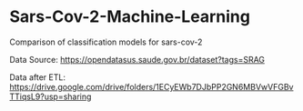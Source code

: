 # Sars-Cov-2-Machine-Learning
 Comparison of classification models for sars-cov-2
 
 Data Source: https://opendatasus.saude.gov.br/dataset?tags=SRAG
 
 Data after ETL: https://drive.google.com/drive/folders/1ECyEWb7DJbPP2GN6MBVwVFGBvTTiqsL9?usp=sharing
